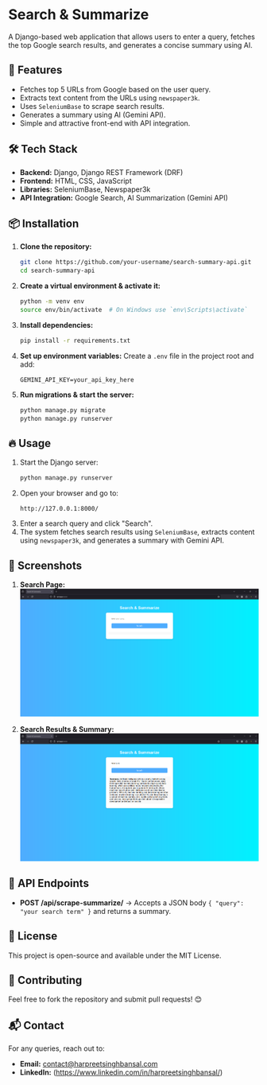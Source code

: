 # Search & Summarize

A Django-based web application that allows users to enter a query, fetches the top Google search results, and generates a concise summary using AI.

## 🚀 Features

- Fetches top 5 URLs from Google based on the user query.
- Extracts text content from the URLs using `newspaper3k`.
- Uses `SeleniumBase` to scrape search results.
- Generates a summary using AI (Gemini API).
- Simple and attractive front-end with API integration.

## 🛠️ Tech Stack

- **Backend:** Django, Django REST Framework (DRF)
- **Frontend:** HTML, CSS, JavaScript
- **Libraries:** SeleniumBase, Newspaper3k
- **API Integration:** Google Search, AI Summarization (Gemini API)

## 📦 Installation

1. **Clone the repository:**
   ```bash
   git clone https://github.com/your-username/search-summary-api.git
   cd search-summary-api
   ```
2. **Create a virtual environment & activate it:**
   ```bash
   python -m venv env
   source env/bin/activate  # On Windows use `env\Scripts\activate`
   ```
3. **Install dependencies:**
   ```bash
   pip install -r requirements.txt
   ```
4. **Set up environment variables:**
   Create a `.env` file in the project root and add:
   ```env
   GEMINI_API_KEY=your_api_key_here
   ```
5. **Run migrations & start the server:**
   ```bash
   python manage.py migrate
   python manage.py runserver
   ```

## 🔥 Usage

1. Start the Django server:
   ```bash
   python manage.py runserver
   ```
2. Open your browser and go to:  
   ```
   http://127.0.0.1:8000/
   ```
3. Enter a search query and click "Search".
4. The system fetches search results using `SeleniumBase`, extracts content using `newspaper3k`, and generates a summary with Gemini API.

## 📸 Screenshots

1. **Search Page:**  
   ![Search Page](https://raw.githubusercontent.com/Techie-Harpreet/google-search-summarizer/refs/heads/main/resources/search%20page.png)
   
2. **Search Results & Summary:**  
   ![Search Results](https://raw.githubusercontent.com/Techie-Harpreet/google-search-summarizer/refs/heads/main/resources/home%20page.png)

## 📌 API Endpoints

- **POST /api/scrape-summarize/** → Accepts a JSON body `{ "query": "your search term" }` and returns a summary.

## 📜 License

This project is open-source and available under the MIT License.

## 🤝 Contributing

Feel free to fork the repository and submit pull requests! 😊

## 📬 Contact

For any queries, reach out to:
- **Email:** contact@harpreetsinghbansal.com
- **LinkedIn:** (https://www.linkedin.com/in/harpreetsinghbansal/)


